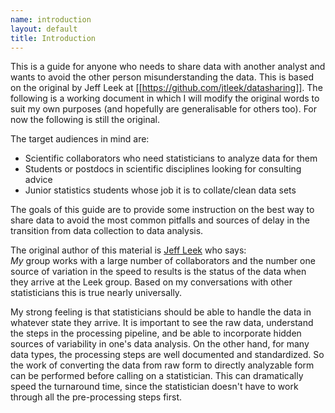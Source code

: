 ```yaml
--- 
name: introduction
layout: default
title: Introduction
---
```


This is a guide for anyone who needs to share data with another analyst and wants to avoid the other person misunderstanding the data. This is based on the original by Jeff Leek at [[https://github.com/jtleek/datasharing]].  The following is a working document in which I will modify the original words to suit my own purposes (and hopefully are generalisable for others too).  For now the following is still the original. 

The target audiences in mind are:

- Scientific collaborators who need statisticians to analyze data for them
- Students or postdocs in scientific disciplines looking for consulting advice
- Junior statistics students whose job it is to collate/clean data sets

The goals of this guide are to provide some instruction on the best way to share data to avoid the most common pitfalls
and sources of delay in the transition from data collection to data analysis. 

The original author of this material is [Jeff Leek](https://github.com/jtleek/datasharing) who says:  
_My_ group works with a large
number of collaborators and the number one source of variation in the speed to results is the status of the data
when they arrive at the Leek group. Based on my conversations with other statisticians this is true nearly universally.

My strong feeling is that statisticians should be able to handle the data in whatever state they arrive. It is important
to see the raw data, understand the steps in the processing pipeline, and be able to incorporate hidden sources of
variability in one's data analysis. On the other hand, for many data types, the processing steps are well documented
and standardized. So the work of converting the data from raw form to directly analyzable form can be performed 
before calling on a statistician. This can dramatically speed the turnaround time, since the statistician doesn't
have to work through all the pre-processing steps first.
